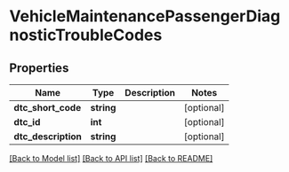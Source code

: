 # VehicleMaintenancePassengerDiagnosticTroubleCodes

## Properties
Name | Type | Description | Notes
------------ | ------------- | ------------- | -------------
**dtc_short_code** | **string** |  | [optional] 
**dtc_id** | **int** |  | [optional] 
**dtc_description** | **string** |  | [optional] 

[[Back to Model list]](../README.md#documentation-for-models) [[Back to API list]](../README.md#documentation-for-api-endpoints) [[Back to README]](../README.md)


